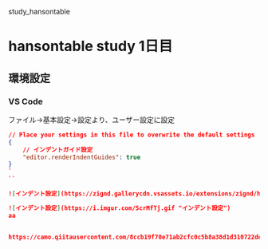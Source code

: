 study_hansontable
# hansontable study 1日目

## 環境設定

### VS Code

ファイル→基本設定→設定より、ユーザー設定に設定

```json:settings.json
// Place your settings in this file to overwrite the default settings
{
    // インデントガイド設定
    "editor.renderIndentGuides": true
}
`
``

![インデント設定](https://zignd.gallerycdn.vsassets.io/extensions/zignd/html-css-class-completion/1.17.1/1518936908272/Microsoft.VisualStudio.Services.Icons.Default "インデント設定")

![インデント設定](https://i.imgur.com/5crMfTj.gif "インデント設定")
aa


https://camo.qiitausercontent.com/8ccb19f70e71ab2cfc0c5b8a38d1d310722de46e/68747470733a2f2f71696974612d696d6167652d73746f72652e73332e616d617a6f6e6177732e636f6d2f302f37363734302f33343364613035642d386263312d343731642d356237372d6333353366363733623662332e676966


